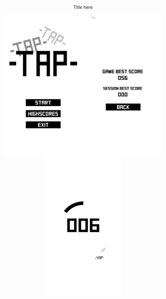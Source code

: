 <p align="middle">
Title here
</p>
<p align="middle">
  <img src="/TapCounter/Screenshots/Screenshot_1.png" width="250" />
  <img src="/TapCounter/Screenshots/Screenshot_2.png" width="250" /> 
  <img src="/TapCounter/Screenshots/Screenshot_3.png" width="250" />
</p>
